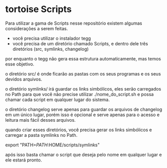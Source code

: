 # tortoise Scripts

Para utilizar a gama de Scripts nesse repositório existem algumas considerações a serem feitas.

* você precisa utilizar o instalador tegg
* você precisa de um diretório chamado Scripts, e dentro dele três diretórios (src, symlinks, changelog)

por enquanto o tegg não gera essa estrutura automaticamente, mas temos esse objetivo.

o diretório src/ é onde ficarão as pastas com os seus programas e os seus devidos arquivos.

o diretório symlinks/ irá guardar os links simbólicos, eles serão carregados no Path para que você não precise utilizar ./nome_do_script.sh e possa chamar cada script em qualquer lugar do sistema.

o diretório changelog serve apenas para guardar os arquivos de changelog em um único lugar, porém isso é opcional e serve apenas para o acesso e leitura mais fácil desses arquivos.

quando criar esses diretórios, você precisa gerar os links simbólicos e carregar a pasta symlinks no Path.

export "PATH=$PATH:$HOME/scripts/symlinks"

após isso basta chamar o script que deseja pelo nome em qualquer lugar e ele estará pronto.